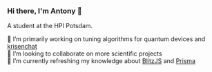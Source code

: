 ### Hi there, I'm Antony 👋

A student at the HPI Potsdam.

🔭 I’m primarily working on tuning algorithms for quantum devices and [krisenchat](https://krisenchat.de/)  
👯 I’m looking to collaborate on more scientific projects  
🌱 I’m currently refreshing my knowledge about [BlitzJS](https://blitzjs.com/) and [Prisma](https://www.prisma.io/)
<!--
**antonykamp/antonykamp** is a ✨ _special_ ✨ repository because its `README.md` (this file) appears on your GitHub profile.

Here are some ideas to get you started:

- 🔭 I’m currently working on ...

- 👯 I’m looking to collaborate on ...
- 🤔 I’m looking for help with ...
- 💬 Ask me about ...
- 📫 How to reach me: ...
- 😄 Pronouns: ...
- ⚡ Fun fact: ...
-->
